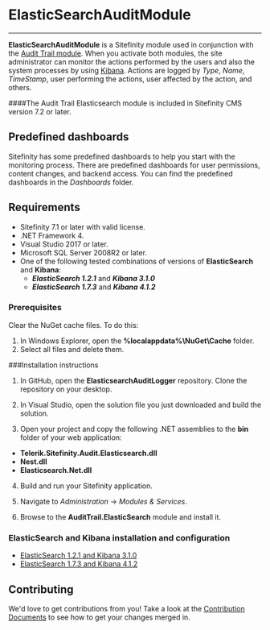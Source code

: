# ElasticSearchAuditModule #
----------



**ElasticSearchAuditModule** is a Sitefinity module used in conjunction with the [Audit Trail module](http://www.sitefinity.com/documentation/documentationarticles/audit-trail). When you activate both modules, the site administrator can monitor the actions performed by the users and also the system processes by using [Kibana](http://www.elasticsearch.org/overview/kibana/ "Kibana"). Actions are logged by *Type*, *Name*, *TimeStamp*, user performing the actions, user affected by the action, and others.

####The Audit Trail Elasticsearch module is included in Sitefinity CMS version 7.2 or later.

Predefined dashboards
----------

Sitefinity has some predefined dashboards to help you start with the monitoring process. There are predefined dashboards for user permissions, content changes, and backend access. You can find the predefined dashboards in the *Dashboards* folder.

Requirements
----------

- Sitefinity 7.1 or later with valid license.
- .NET Framework 4.
- Visual Studio 2017 or later.
- Microsoft SQL Server 2008R2 or later.
- One of the following tested combinations of versions of **ElasticSearch** and **Kibana**:
	- ***ElasticSearch 1.2.1*** and ***Kibana 3.1.0***
	- ***ElasticSearch 1.7.3*** and ***Kibana 4.1.2***

### Prerequisites

Clear the NuGet cache files. To do this:

1. In Windows Explorer, open the **%localappdata%\NuGet\Cache** folder.
2. Select all files and delete them.


###Installation instructions

1. In GitHub, open the **ElasticsearchAuditLogger** repository.
Clone the repository on your desktop.

2. In Visual Studio, open the solution file you just downloaded and build the solution.

3. Open your project and copy the following .NET assemblies to the **bin** folder of your web application:
 * **Telerik.Sitefinity.Audit.Elasticsearch.dll**
 * **Nest.dll**
 * **Elasticsearch.Net.dll**


4. Build and run your Sitefinity application.

5. Navigate to *Administration* -> *Modules & Services*.

6. Browse to the **AuditTrail.ElasticSearch** module and install it.

### ElasticSearch and Kibana installation and configuration  ###
- [ElasticSearch 1.2.1 and Kibana 3.1.0](ElasticSearch1.2.1AndKibana3.1.0.md) 
- [ElasticSearch 1.7.3 and Kibana 4.1.2](ElasticSearch1.7.3AndKibana4.1.2.md)

Contributing
------

We'd love to get contributions from you! Take a look at the
[Contribution Documents](CONTRIBUTING.md) to see how to get your changes merged
in.


